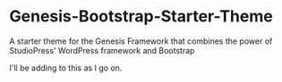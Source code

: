 # Genesis-Bootstrap-Starter-Theme
A starter theme for the Genesis Framework that combines the power of StudioPress' WordPress framework and Bootstrap

I'll be adding to this as I go on.
